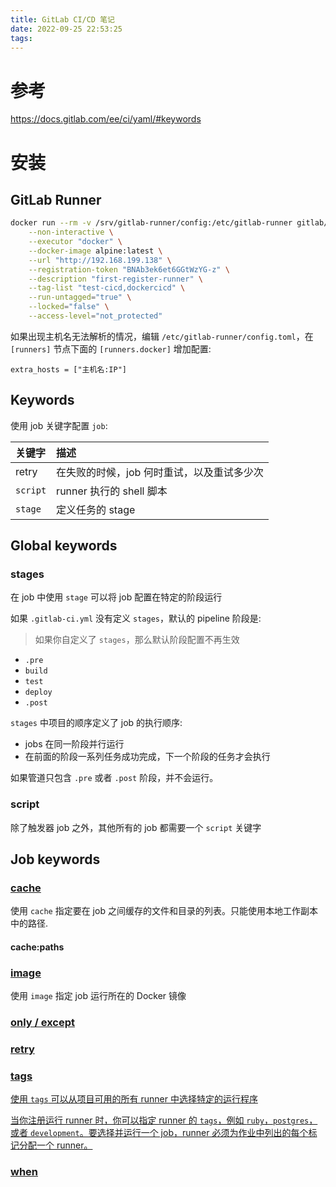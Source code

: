```yaml
---
title: GitLab CI/CD 笔记
date: 2022-09-25 22:53:25
tags:
---
```


# 参考

https://docs.gitlab.com/ee/ci/yaml/#keywords


# 安装

## GitLab Runner


```bash
docker run --rm -v /srv/gitlab-runner/config:/etc/gitlab-runner gitlab/gitlab-runner register \
    --non-interactive \
    --executor "docker" \
    --docker-image alpine:latest \
    --url "http://192.168.199.138" \
    --registration-token "BNAb3ek6et6GGtWzYG-z" \
    --description "first-register-runner" \
    --tag-list "test-cicd,dockercicd" \
    --run-untagged="true" \
    --locked="false" \
    --access-level="not_protected"
```


如果出现主机名无法解析的情况，编辑 `/etc/gitlab-runner/config.toml`，在 `[runners]` 节点下面的 `[runners.docker]` 增加配置:

```
extra_hosts = ["主机名:IP"]
```



## Keywords

使用 job 关键字配置 `job`:

|关键字|描述|
|:-|:-|
|retry|在失败的时候，job 何时重试，以及重试多少次|
|`script`|runner 执行的 shell 脚本|
|`stage`|定义任务的 stage|

## Global keywords



### <span id="stages">stages</span>

在 job 中使用 `stage` 可以将 job 配置在特定的阶段运行

如果 `.gitlab-ci.yml` 没有定义 `stages`，默认的 pipeline 阶段是:

> 如果你自定义了 `stages`，那么默认阶段配置不再生效

- `.pre`
- `build`
- `test`
- `deploy`
- `.post`

`stages` 中项目的顺序定义了 job 的执行顺序:

- jobs 在同一阶段并行运行
- 在前面的阶段一系列任务成功完成，下一个阶段的任务才会执行


如果管道只包含 `.pre` 或者 `.post` 阶段，并不会运行。


### script

除了触发器 job 之外，其他所有的 job 都需要一个 `script` 关键字


## Job keywords



### <a id="cache" href="https://docs.gitlab.com/ee/ci/yaml/#cache">cache</a>

使用 `cache` 指定要在 job 之间缓存的文件和目录的列表。只能使用本地工作副本中的路径.


#### cache:paths

### <a id="image" href="https://docs.gitlab.com/ee/ci/yaml/#image">image</a>

使用 `image` 指定 job 运行所在的 Docker 镜像


### <a id="only/except" href="https://docs.gitlab.com/ee/ci/yaml/#only--except">only / except</span>

### <span id="retry">retry</span>


### <span id="tags" href="https://docs.gitlab.com/ee/ci/yaml/#tags">tags</span>

使用 `tags` 可以从项目可用的所有 runner 中选择特定的运行程序

当你注册运行 runner 时，你可以指定 runner 的 `tags`，例如 `ruby`，`postgres`，或者 `development`。要选择并运行一个 job，runner 必须为作业中列出的每个标记分配一个 runner。


### <span id="when" href="https://docs.gitlab.com/ee/ci/yaml/#when">when</span>
